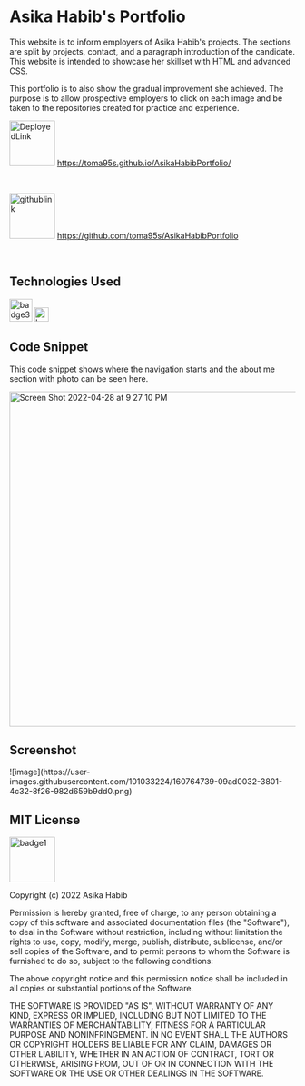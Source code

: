 # Asika Habib's Portfolio

This website is to inform employers of Asika Habib's projects. The sections are split by projects, contact, and a paragraph introduction of the candidate. This website is intended to showcase her skillset with HTML and advanced CSS. 

This portfolio is to also show the gradual improvement she achieved. The purpose is to allow prospective employers to click on each image and be taken to the repositories created for practice and experience. 


<img width="80" alt = DeployedLink src =https://img.shields.io/badge/-Deployed%20Link-purple> https://toma95s.github.io/AsikaHabibPortfolio/

<br>

<img width="80" alt = githublink src = https://img.shields.io/badge/-GitHub%20Link-pink> https://github.com/toma95s/AsikaHabibPortfolio

<br>

<h2>Technologies Used</h2>

<img width="40" alt="badge3" src="https://img.shields.io/badge/-HTML-red"> 
<img width="25" alt="badge4" src="https://img.shields.io/badge/-CSS-orange"> 


<h2> Code Snippet</h2>

This code snippet shows where the navigation starts and the about me section with photo can be seen here.

<img width="590" alt="Screen Shot 2022-04-28 at 9 27 10 PM" src="https://user-images.githubusercontent.com/101033224/165885315-1ee49508-c198-4bbe-a8a6-14678b761f2c.png">



<h2>Screenshot</h2>
![image](https://user-images.githubusercontent.com/101033224/160764739-09ad0032-3801-4c32-8f26-982d659b9dd0.png)



<h2>MIT License</h2>
<img width="80" alt="badge1" src="https://img.shields.io/badge/License-MIT-lightgrey">

Copyright (c) 2022 Asika Habib

Permission is hereby granted, free of charge, to any person obtaining a copy
of this software and associated documentation files (the "Software"), to deal
in the Software without restriction, including without limitation the rights
to use, copy, modify, merge, publish, distribute, sublicense, and/or sell
copies of the Software, and to permit persons to whom the Software is
furnished to do so, subject to the following conditions:

The above copyright notice and this permission notice shall be included in all
copies or substantial portions of the Software.

THE SOFTWARE IS PROVIDED "AS IS", WITHOUT WARRANTY OF ANY KIND, EXPRESS OR
IMPLIED, INCLUDING BUT NOT LIMITED TO THE WARRANTIES OF MERCHANTABILITY,
FITNESS FOR A PARTICULAR PURPOSE AND NONINFRINGEMENT. IN NO EVENT SHALL THE
AUTHORS OR COPYRIGHT HOLDERS BE LIABLE FOR ANY CLAIM, DAMAGES OR OTHER
LIABILITY, WHETHER IN AN ACTION OF CONTRACT, TORT OR OTHERWISE, ARISING FROM,
OUT OF OR IN CONNECTION WITH THE SOFTWARE OR THE USE OR OTHER DEALINGS IN THE
SOFTWARE.